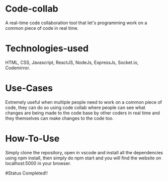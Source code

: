 # Code-collab
A real-time code collaboration tool that let's programming work on a common piece of code in real time.

# Technologies-used
HTML, CSS, Javascript, ReactJS, NodeJs, ExpressJs, Socket.io, Codemirror.

# Use-Cases
Extremely useful when multiple people need to work on a common piece of code, they can do so using code collab where people can see what changes are being made to the 
code base by other coders in real time and they themselves can make changes to the code too.

# How-To-Use
Simply clone the repository, open in vscode and install all the dependencies using npm install, then simply do npm start and you will find the website on localhost:5000 in your browser.

#Status
Completed!!
